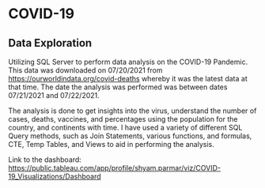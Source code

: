 # COVID-19

## Data Exploration
Utilizing SQL Server to perform data analysis on the COVID-19 Pandemic. This data was downloaded on 07/20/2021 from https://ourworldindata.org/covid-deaths whereby it was the latest data at that time. The date the analysis was performed was between dates 07/21/2021 and 07/22/2021.

The analysis is done to get insights into the virus, understand the number of cases, deaths, vaccines, and percentages using the population for the country, and continents with time. I have used a variety of different SQL Query methods, such as Join Statements, various functions, and formulas, CTE, Temp Tables, and Views to aid in performing the analysis.

Link to the dashboard: https://public.tableau.com/app/profile/shyam.parmar/viz/COVID-19_Visualizations/Dashboard
